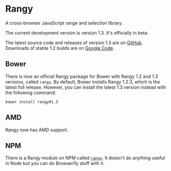 Rangy
=====

A cross-browser JavaScript range and selection library.

The current development version is version 1.3. It's officially in beta.

The latest source code and releases of version 1.3 are on [GitHub](../../releases). Downloads of stable 1.2 builds are on [Google Code](https://code.google.com/p/rangy/downloads).

## Bower

There is now an official Rangy package for Bower with Rangy 1.2 and 1.3 versions, called `rangy`. By default, Bower installs Rangy 1.2.3, which is the latest full release. However, you can install the latest 1.3 version instead with the following command:

`bower install rangy#1.3`

## AMD

Rangy now has AMD support.

## NPM

There is a Rangy module on NPM called [`rangy`](https://www.npmjs.org/package/rangy). It doesn't do anything useful in Node but you can do Browserify stuff with it. 
